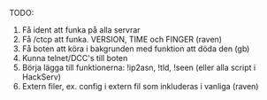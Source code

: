TODO:

1. Få ident att funka på alla servrar
2. Få /ctcp att funka. VERSION, TIME och FINGER (raven)
3. Få boten att köra i bakgrunden med funktion att döda den (gb)
4. Kunna telnet/DCC's till boten
5. Börja lägga till funktionerna: !ip2asn, !tld, !seen (eller alla script i HackServ) 
6. Extern filer, ex. config i extern fil som inkluderas i vanliga (raven)
